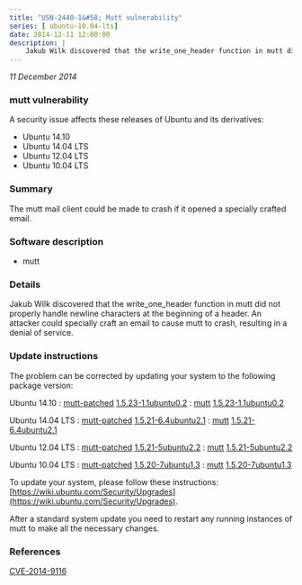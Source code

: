 ```yaml
---
title: "USN-2440-1&#58; Mutt vulnerability"
series: [ ubuntu-10.04-lts]
date: 2014-12-11 12:00:00
description: |
    Jakub Wilk discovered that the write_one_header function in mutt did not properly handle newline characters at the beginning of a header. An attacker could specially craft an email to cause mutt to crash, resulting in a denial of service. 
--- 
```

 
 

*11 December 2014*

### mutt vulnerability

A security issue affects these releases of Ubuntu and its derivatives:

* Ubuntu 14.10
* Ubuntu 14.04 LTS
* Ubuntu 12.04 LTS
* Ubuntu 10.04 LTS

### Summary

The mutt mail client could be made to crash if it opened a specially crafted email.

### Software description

* mutt 

### Details

Jakub Wilk discovered that the write_one_header function in mutt did not properly handle newline characters at the beginning of a header. An attacker could specially craft an email to cause mutt to crash, resulting in a denial of service. 

### Update instructions

The problem can be corrected by updating your system to the following package version:

Ubuntu 14.10
 : [mutt-patched](https://launchpad.net/ubuntu/+source/mutt) <span> [1.5.23-1.1ubuntu0.2](https://launchpad.net/ubuntu/+source/mutt/1.5.23-1.1ubuntu0.2) </span> 
 : [mutt](https://launchpad.net/ubuntu/+source/mutt) <span> [1.5.23-1.1ubuntu0.2](https://launchpad.net/ubuntu/+source/mutt/1.5.23-1.1ubuntu0.2) </span> 

Ubuntu 14.04 LTS
 : [mutt-patched](https://launchpad.net/ubuntu/+source/mutt) <span> [1.5.21-6.4ubuntu2.1](https://launchpad.net/ubuntu/+source/mutt/1.5.21-6.4ubuntu2.1) </span> 
 : [mutt](https://launchpad.net/ubuntu/+source/mutt) <span> [1.5.21-6.4ubuntu2.1](https://launchpad.net/ubuntu/+source/mutt/1.5.21-6.4ubuntu2.1) </span> 

Ubuntu 12.04 LTS
 : [mutt-patched](https://launchpad.net/ubuntu/+source/mutt) <span> [1.5.21-5ubuntu2.2](https://launchpad.net/ubuntu/+source/mutt/1.5.21-5ubuntu2.2) </span> 
 : [mutt](https://launchpad.net/ubuntu/+source/mutt) <span> [1.5.21-5ubuntu2.2](https://launchpad.net/ubuntu/+source/mutt/1.5.21-5ubuntu2.2) </span> 

Ubuntu 10.04 LTS
 : [mutt-patched](https://launchpad.net/ubuntu/+source/mutt) <span> [1.5.20-7ubuntu1.3](https://launchpad.net/ubuntu/+source/mutt/1.5.20-7ubuntu1.3) </span> 
 : [mutt](https://launchpad.net/ubuntu/+source/mutt) <span> [1.5.20-7ubuntu1.3](https://launchpad.net/ubuntu/+source/mutt/1.5.20-7ubuntu1.3) </span> 

To update your system, please follow these instructions: [https://wiki.ubuntu.com/Security/Upgrades](https://wiki.ubuntu.com/Security/Upgrades).

After a standard system update you need to restart any running instances of mutt to make all the necessary changes. 

### References

 
 [CVE-2014-9116](http://people.ubuntu.com/~ubuntu-security/cve/CVE-2014-9116)
 

